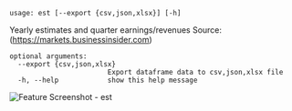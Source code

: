 ```text
usage: est [--export {csv,json,xlsx}] [-h]
```

Yearly estimates and quarter earnings/revenues Source: (https://markets.businessinsider.com)

```
optional arguments:
  --export {csv,json,xlsx}
                        Export dataframe data to csv,json,xlsx file
  -h, --help            show this help message
```
<img size="1400" alt="Feature Screenshot - est" src="https://user-images.githubusercontent.com/85772166/140874464-82bd7480-a4c5-47eb-92ce-95101cac500d.png">

